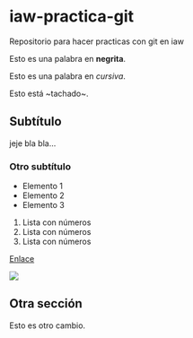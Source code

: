 # iaw-practica-git
Repositorio para hacer practicas con git en iaw

Esto es una palabra en **negrita**.

Esto es una palabra en *cursiva*.

Esto está ~tachado~.

## Subtítulo

jeje bla bla...

### Otro subtítulo

* Elemento 1
* Elemento 2
* Elemento 3

1. Lista con números
1. Lista con números
1. Lista con números

[Enlace](iescelia.org/web)

![](http://cosas.com/wp-content/uploads/2016/06/img-cosas-defalut.png)

## Otra sección

Esto es otro cambio.